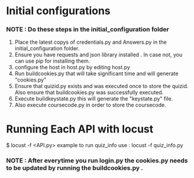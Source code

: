 # Initial configurations
### NOTE : Do these steps in the initial_configuration folder
 1. Place the latest copys of credentials.py and Answers.py in the initial_configuration folder.
 2. Ensure you have requests  and json library installed . In case not, you can use pip for installing them.
 3. configure the host in host.py by editing host.py
 4. Run buildcookies.py that will take significant time and will generate "cookies.py"
 5. Ensure that quizid.py exists and was executed once to store the quizid. Also ensure that buildcookies.py was successfully executed.
 6. Execute buildkeystate.py this will generate the "keystate.py" file.
 7. Also execute coursecode.py in order to store the coursecode.
 <!-- 8. Also ensure that Answers.py is in the initial_configuration folder. -->
 <!-- 8. execute files.sh to apply changes to all files -->
# Running Each API with locust
 $ locust -f <API.py>
example to run quiz_info use : locust -f quiz_info.py
### NOTE : After everytime you run login.py the cookies.py needs to be updated by running the buildcookies.py .
